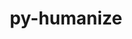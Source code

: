 ---
title: "py-humanize"
layout: cache
categories: [package, develop]
meta: {"compilers": ["gcc@9.4.0", "none"], "num_specs": 7, "num_specs_by_stack": {"e4s": 6, "e4s-power": 1, "root": 7}, "oss": ["ubuntu20.04", "ubuntu22.04"], "platforms": ["linux"], "stacks": ["e4s", "e4s-power", "root"], "targets": ["ppc64le", "x86_64_v3"], "versions": ["4.9.0"]}
spec_details: [{"compiler": "gcc@9.4.0", "hash": "3zzxrsa5iusxvueb5wati3gjsx3eax56", "os": "ubuntu20.04", "platform": "linux", "size": "-", "stacks": ["e4s-power", "root"], "target": "ppc64le", "variants": ["build_system=python_pip"], "versions": ["4.9.0"]}, {"compiler": "none", "hash": "7jn6pbopzrkceraioip6wc5e6zessb6n", "os": "ubuntu22.04", "platform": "linux", "size": "-", "stacks": ["e4s", "root"], "target": "x86_64_v3", "variants": ["build_system=python_pip"], "versions": ["4.9.0"]}, {"compiler": "none", "hash": "7tqlbw6vdiycib4zdhubaask64ro65ug", "os": "ubuntu22.04", "platform": "linux", "size": "-", "stacks": ["e4s", "root"], "target": "x86_64_v3", "variants": ["build_system=python_pip"], "versions": ["4.9.0"]}, {"compiler": "none", "hash": "e34jq5lpnrdkpbfm4gmbyc34b4sphr6s", "os": "ubuntu22.04", "platform": "linux", "size": "-", "stacks": ["e4s", "root"], "target": "x86_64_v3", "variants": ["build_system=python_pip"], "versions": ["4.9.0"]}, {"compiler": "none", "hash": "pr3ucgs2zhz44efkd4t4qdjsqe7beozt", "os": "ubuntu22.04", "platform": "linux", "size": "-", "stacks": ["e4s", "root"], "target": "x86_64_v3", "variants": ["build_system=python_pip"], "versions": ["4.9.0"]}, {"compiler": "none", "hash": "psf4yqzuqyl7kafr34swruaj42hqyalq", "os": "ubuntu22.04", "platform": "linux", "size": "-", "stacks": ["e4s", "root"], "target": "x86_64_v3", "variants": ["build_system=python_pip"], "versions": ["4.9.0"]}, {"compiler": "none", "hash": "zy7oqfqbacbf5ivqqacdjedxa2dcw5kj", "os": "ubuntu22.04", "platform": "linux", "size": "-", "stacks": ["e4s", "root"], "target": "x86_64_v3", "variants": ["build_system=python_pip"], "versions": ["4.9.0"]}]
---
